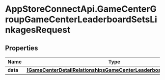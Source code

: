 # AppStoreConnectApi.GameCenterGroupGameCenterLeaderboardSetsLinkagesRequest

## Properties

Name | Type | Description | Notes
------------ | ------------- | ------------- | -------------
**data** | [**[GameCenterDetailRelationshipsGameCenterLeaderboardSetsDataInner]**](GameCenterDetailRelationshipsGameCenterLeaderboardSetsDataInner.md) |  | 


